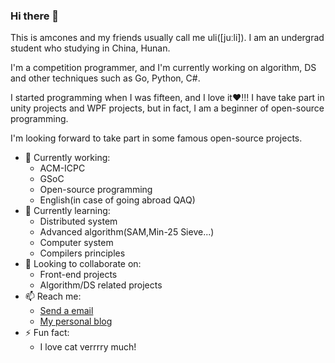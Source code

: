 ### Hi there 👋

This is amcones and my friends usually call me uli([juːli]). I am an undergrad student who studying in China, Hunan.

I'm a competition programmer, and I'm currently working on algorithm, DS and other techniques such as Go, Python, C#.

I started programming when I was fifteen, and I love it❤️!!! I have take part in unity projects and WPF projects, but in fact, I am a beginner of open-source programming.

I'm looking forward to take part in some famous open-source projects.

- 🔭 Currently working:
  - ACM-ICPC
  - GSoC
  - Open-source programming
  - English(in case of going abroad QAQ)
- 🌱 Currently learning:
  - Distributed system
  - Advanced algorithm(SAM,Min-25 Sieve...)
  - Computer system
  - Compilers principles
- 👯 Looking to collaborate on:
  - Front-end projects
  - Algorithm/DS related projects
- 📫 Reach me:
  - [Send a email](mailto:a587212@126.com)
  - [My personal blog](https://amcones.cn)
- ⚡ Fun fact:
  - I love cat verrrry much!
  
<!--
**amcones/amcones** is a ✨ _special_ ✨ repository because its `README.md` (this file) appears on your GitHub profile.

Here are some ideas to get you started:

- 🔭 I’m currently working on ...
- 🌱 I’m currently learning ...
- 👯 I’m looking to collaborate on ...
- 🤔 I’m looking for help with ...
- 💬 Ask me about ...
- 📫 How to reach me: ...
- 😄 Pronouns: ...
- ⚡ Fun fact: ...
-->
